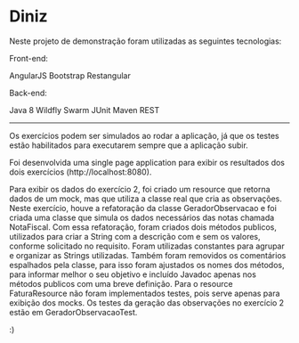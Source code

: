 # Diniz

Neste projeto de demonstração foram utilizadas as seguintes tecnologias:

Front-end:

AngularJS
Bootstrap
Restangular

Back-end:

Java 8
Wildfly Swarm
JUnit
Maven
REST
______________________________________________________

Os exercícios podem ser simulados ao rodar a aplicação, já que os testes estão habilitados para executarem sempre que a aplicação subir.

Foi desenvolvida uma single page application para exibir os resultados dos dois exercícios (http://localhost:8080).

Para exibir os dados do exercício 2, foi criado um resource que retorna dados de um mock, mas que utiliza a classe real que cria as observações. Neste exercício, houve a refatoração da classe GeradorObservacao e foi criada uma classe que simula os dados necessários
das notas chamada NotaFiscal. Com essa refatoração, foram criados dois métodos publicos, utilizados para criar a String com a descrição
com e sem os valores, conforme solicitado no requisito. Foram utilizadas constantes para agrupar e organizar as Strings utilizadas.
Também foram removidos os comentários espalhados pela classe, para isso foram ajustados os nomes dos métodos, para informar melhor o
seu objetivo e incluído Javadoc apenas nos métodos publicos com uma breve definição. Para o resource FaturaResource não foram implementados testes, pois serve apenas para exibição dos mocks. Os testes da geração das observações no exercício 2 estão em GeradorObservacaoTest.

:)